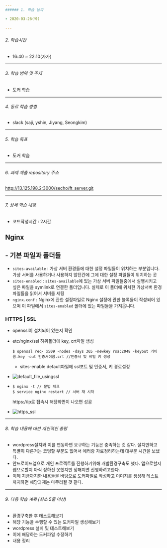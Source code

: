 ```yaml
---
###### 1. 학습 날짜

- 2020-03-26(목)
 
---
```

###### 2. 학습시간

- 16:40 ~ 22:10(자가)

---
###### 3. 학습 범위 및 주제

-  도커 학습

---
###### 4. 동료 학습 방법 

- slack (saji, yshin, Jiyang, Seongkim)

---
###### 5. 학습 목표 

- 도커 학습

---
###### 6. 과제 제출 repository 주소

http://13.125.198.2:3000/secho/ft_server.git

---
###### 7. 상세 학습 내용

- 코드작성시간 : 2시간


## Nginx

## - 기본 파일과 폴더들

- `sites-available` : 가상 서버 환경들에 대한 설정 파일들이 위치하는 부분입니다. 가상 서버를 사용하거나 사용하지 않던간에 그에 대한 설정 파일들이 위치하는 곳
- `sites-enabled` : `sites-available`에 있는 가상 서버 파일들중에서 실행시키고 싶은 파일을 symlink로 연결한 폴더입니다. 실제로 이 폴더에 위치한 가상서버 환경 파일들을 읽어서 서버를 세팅
- `nginx.conf` : Nginx에 관한 설정파일로 Nginx 설정에 관한 블록들이 작성되어 있으며 이 파일에서 `sites-enabled` 폴더에 있는 파일들을 가져옵니다.
### HTTPS | SSL

- openssl이 설치되어 있는지 확인

- etc/nginx/ssl 하위폴더에 key, crt파일 생성

  ```
  $ openssl req- x509 -nodes -days 365 -newkey rsa:2048 -keyout 키이름.key -out 인증서이름.crt //인증서 및 비밀 키 생성
  ```

  - sites-enable default파일에 ssl포트 및 인증서, 키 경로설정

- ![default_file_usingssl](https://user-images.githubusercontent.com/55486644/77642130-7e249a80-6fa0-11ea-9469-ebc6021da894.JPG)

- ```
  $ nginx -t // 문법 체크
  $ service nginx restart // 서버 재 시작
  ```

  https://ip로 접속시 해당화면이 나오면 성공

- ![https_ssl](https://user-images.githubusercontent.com/55486644/77642133-7fee5e00-6fa0-11ea-855d-bae1862c6b94.JPG)

---
###### 8. 학습 내용에 대한 개인적인 총평

- wordpress설치와 이를 연동하면 요구하는 기능은 충족하는 것 같다. 설치만하고 특별히 다른거는 코딩할 부분도 없어서 에러랑 자료정리하는데 대부분 시간을 보냈다.
- 안드로이드앱으로 개인 프로젝트를 진행하기위해 개발환경구축도 했다. 앱으로할지 웹으로할지 아직 정하진 못했지만
정해지면 진행하려고한다.
- 이제 지금까지한 내용들을 바탕으로 도커파일로 작성하고 이미지를 생성해 테스트까지하면 해당과제는 마무리될 것 같다.

---
###### 9. 다음 학습 계획 (최소 5줄 이상)

- 환경구축한 후 테스트해보기
- 해당 기능을 수행할 수 있는 도커파일 생성해보기
- wordpress 설치 및 테스트해보기
- 이에 해당하는 도커파일 수정하기
- 내용 정리